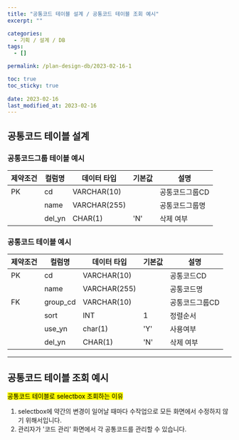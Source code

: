 ```yaml
---
title: "공통코드 테이블 설계 / 공통코드 테이블 조회 예시"
excerpt: ""

categories:
  - 기획 / 설계 / DB
tags:
  - []

permalink: /plan-design-db/2023-02-16-1

toc: true
toc_sticky: true
 
date: 2023-02-16
last_modified_at: 2023-02-16
---
```


## 공통코드 테이블 설계

### 공통코드그룹 테이블 예시
<table>
  <thead>
    <tr>
      <th>제약조건</th>
      <th>컬럼명</th>
      <th>데이터 타입</th>
      <th>기본값</th>
      <th>설명</th>
    </tr>
  </thead>
  <tbody>
    <tr>
      <td>PK</td>
      <td>cd</td>
      <td>VARCHAR(10)</td>
      <td></td>
      <td>공통코드그룹CD</td>
    </tr>
    <tr>
      <td></td>
      <td>name</td>
      <td>VARCHAR(255)</td>
      <td></td>
      <td>공통코드그룹명</td>
    </tr>
    <tr>
      <td></td>
      <td>del_yn</td>
      <td>CHAR(1)</td>
      <td>'N'</td>
      <td>삭제 여부</td>
    </tr>
  </tbody>
</table>

### 공통코드 테이블 예시
<table>
  <thead>
    <tr>
      <th>제약조건</th>
      <th>컬럼명</th>
      <th>데이터 타입</th>
      <th>기본값</th>
      <th>설명</th>
    </tr>
  </thead>
  <tbody>
    <tr>
      <td>PK</td>
      <td>cd</td>
      <td>VARCHAR(10)</td>
      <td></td>
      <td>공통코드CD</td>
    </tr>
    <tr>
      <td></td>
      <td>name</td>
      <td>VARCHAR(255)</td>
      <td></td>
      <td>공통코드명</td>
    </tr>
    <tr>
      <td>FK</td>
      <td>group_cd</td>
      <td>VARCHAR(10)</td>
      <td></td>
      <td>공통코드그룹CD</td>
    </tr>
    <tr>
      <td></td>
      <td>sort</td>
      <td>INT</td>
      <td>1</td>
      <td>정렬순서</td>
    </tr>
    <tr>
      <td></td>
      <td>use_yn</td>
      <td>char(1)</td>
      <td>'Y'</td>
      <td>사용여부</td>
    </tr>
    <tr>
      <td></td>
      <td>del_yn</td>
      <td>CHAR(1)</td>
      <td>'N'</td>
      <td>삭제 여부</td>
    </tr>
  </tbody>
</table>

---

## 공통코드 테이블 조회 예시

<mark>공통코드 테이블로 selectbox 조회하는 이유</mark>  
1. selectbox에 약간의 변경이 일어날 때마다 수작업으로 모든 화면에서 수정하지 않기 위해서입니다.
2. 관리자가 '코드 관리' 화면에서 각 공통코드를 관리할 수 있습니다.

### 